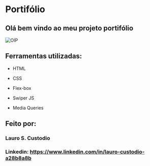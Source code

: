 # Portifólio

## Olá bem vindo ao meu projeto portifólio


![OIP](https://github.com/Lro7/portfolio/assets/162516198/e1161809-c905-4606-9c45-f60d3e667bc5)

## Ferramentas utilizadas:

* HTML

* CSS

* Flex-box

* Swiper JS

* Media Queries

## Feito por:

### Lauro S. Custodio

### Linkedin: https://www.linkedin.com/in/lauro-custodio-a28b8a8b

```
